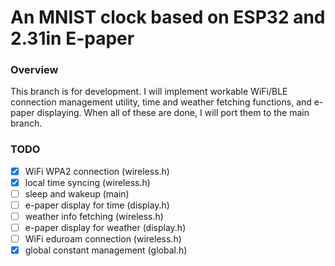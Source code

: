# An MNIST clock based on ESP32 and 2.31in E-paper

### Overview

This branch is for development. I will implement workable WiFi/BLE connection management utility, time and weather fetching functions, and e-paper displaying. When all of these are done, I will port them to the main branch.

### TODO

- [x] WiFi WPA2 connection (wireless.h)
- [x] local time syncing (wireless.h)
- [ ] sleep and wakeup (main)
- [ ] e-paper display for time (display.h)
- [ ] weather info fetching (wireless.h)
- [ ] e-paper display for weather (display.h)
- [ ] WiFi eduroam connection (wireless.h)
- [x] global constant management (global.h)